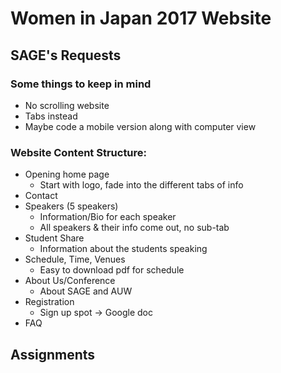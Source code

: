 # Women in Japan 2017 Website

## SAGE's Requests

### Some things to keep in mind
* No scrolling website
* Tabs instead
* Maybe code a mobile version along with computer view

### Website Content Structure:
* Opening home page
	* Start with logo, fade into the different tabs of info
* Contact
* Speakers (5 speakers)
	* Information/Bio for each speaker
	* All speakers & their info come out, no sub-tab
* Student Share
	* Information about the students speaking
* Schedule, Time, Venues
	* Easy to download pdf for schedule
* About Us/Conference
	* About SAGE and AUW
* Registration
	* Sign up spot → Google doc
* FAQ


## Assignments
